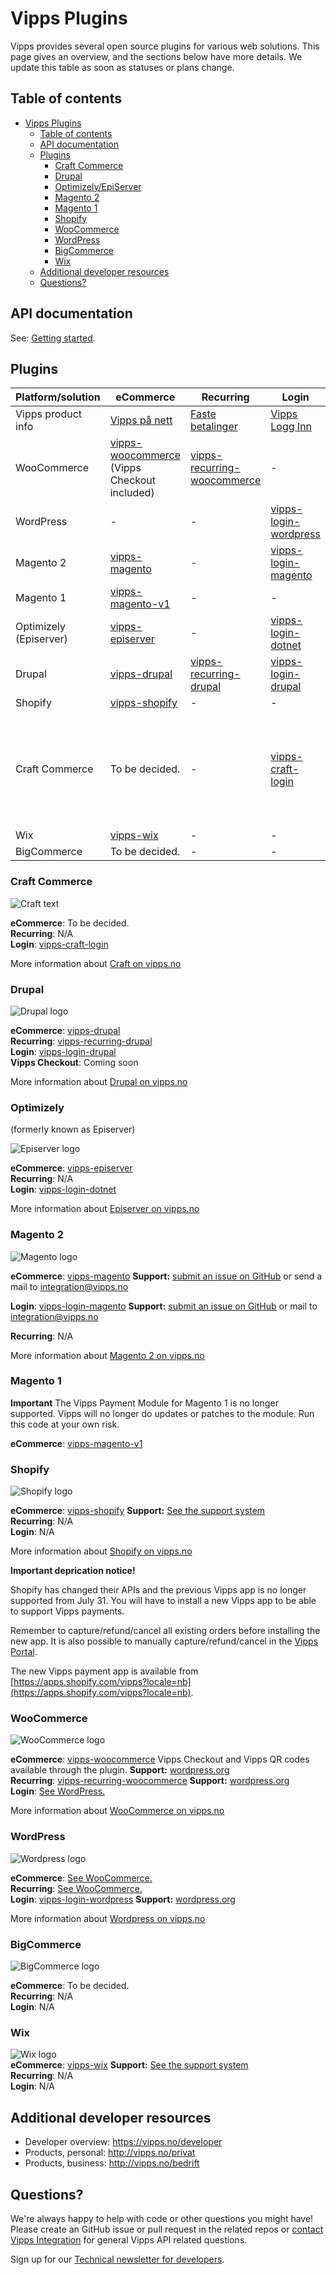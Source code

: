 # Vipps Plugins

Vipps provides several open source plugins for various web solutions. This page gives an overview, and the sections below have more details.
We update this table as soon as statuses or plans change.

## Table of contents

- [Vipps Plugins](#vipps-plugins)
  - [Table of contents](#table-of-contents)
  - [API documentation](#api-documentation)
  - [Plugins](#plugins)
    - [Craft Commerce](#craft-commerce)
    - [Drupal](#drupal)
    - [Optimizely/EpiServer](#optimizely)
    - [Magento 2](#magento-2)
    - [Magento 1](#magento-1)
    - [Shopify](#shopify)
    - [WooCommerce](#woocommerce)
    - [WordPress](#wordpress)
    - [BigCommerce](#bigcommerce)
    - [Wix](#wix)
  - [Additional developer resources](#additional-developer-resources)
  - [Questions?](#questions)

## API documentation

See: [Getting started](https://github.com/vippsas/vipps-developers/blob/master/vipps-getting-started.md#getting-started).

## Plugins


Platform/solution | eCommerce | Recurring  | Login | Support
----------------- | --------- | ---------- | ----- | -------
Vipps product info | [Vipps på nett](https://www.vipps.no/produkter-og-tjenester/bedrift/ta-betalt-paa-nett/ta-betalt-paa-nett/) | [Faste betalinger](https://vipps.no/produkter-og-tjenester/bedrift/faste-betalinger/faste-betalinger/) | [Vipps Logg Inn](https://www.vipps.no/produkter-og-tjenester/bedrift/logg-inn-med-vipps/logg-inn-med-vipps/) | - |
WooCommerce | [vipps-woocommerce](https://github.com/vippsas/vipps-woocommerce) (Vipps Checkout included) | [vipps-recurring-woocommerce](https://github.com/vippsas/vipps-recurring-woocommerce) | - | [Details](#woocommerce)
WordPress | - | - | [vipps-login-wordpress](https://github.com/vippsas/vipps-login-wordpress) | [Details](#wordpress) |
Magento 2 | [vipps-magento](https://github.com/vippsas/vipps-magento) | - | [vipps-login-magento](https://github.com/vippsas/vipps-login-magento) | [Details](#magento-2)
Magento 1 | [vipps-magento-v1](https://github.com/vippsas/vipps-magento-v1) | - | -| [Details](#magento-1)
Optimizely (Episerver) | [vipps-episerver](https://github.com/vippsas/vipps-episerver) | - | [vipps-login-dotnet](https://github.com/vippsas/vipps-login-dotnet) |-
Drupal | [vipps-drupal](https://github.com/vippsas/vipps-drupal) | [vipps-recurring-drupal](https://github.com/vippsas/vipps-recurring-drupal) | [vipps-login-drupal](https://github.com/vippsas/vipps-login-drupal) |[Details](#drupal)
Shopify | [vipps-shopify](https://github.com/vippsas/vipps-shopify) | - | - | [Details](#shopify)
Craft Commerce | To be decided. | - | [vipps-craft-login](https://github.com/vippsas/vipps-craft-login)| [Craft-related issues](https://craftcms.com/community) / [Plugin-related issues](https://github.com/elleracompany/vipps-craft-login/issues) / [Vipps-related issues](https://github.com/vippsas/vipps-developers/blob/master/contact.md) 
Wix | [vipps-wix](https://github.com/vippsas/vipps-wix) | - | -| [Details](#wix)
BigCommerce | To be decided. | - | -|-

### Craft Commerce

![Craft text][craft-cms-logo]  

**eCommerce**: To be decided.  
**Recurring**: N/A  
**Login**: [vipps-craft-login](https://github.com/vippsas/vipps-craft-login)  

More information about [Craft on vipps.no](https://www.vipps.no/produkter-og-tjenester/bedrift/ta-betalt-paa-nett/ta-betalt-paa-nett/craft/)

### Drupal  

![Drupal logo][drupal-logo]  

**eCommerce**: [vipps-drupal](https://github.com/vippsas/vipps-drupal)  
**Recurring**: [vipps-recurring-drupal](https://github.com/vippsas/vipps-recurring-drupal)  
**Login**: [vipps-login-drupal](https://github.com/vippsas/vipps-login-drupal)  
**Vipps Checkout**: Coming soon  

More information about [Drupal on vipps.no](https://www.vipps.no/produkter-og-tjenester/bedrift/ta-betalt-paa-nett/ta-betalt-paa-nett/drupal/)

### Optimizely 
(formerly known as Episerver)  

![Episerver logo][episerver-logo]  

**eCommerce**: [vipps-episerver](https://github.com/vippsas/vipps-episerver)  
**Recurring**: N/A  
**Login**: [vipps-login-dotnet](https://github.com/vippsas/vipps-login-dotnet)  

More information about [Episerver on vipps.no](https://www.vipps.no/produkter-og-tjenester/bedrift/ta-betalt-paa-nett/ta-betalt-paa-nett/episerver/)

 

### Magento 2

![Magento logo][magento-logo] 

**eCommerce**: [vipps-magento](https://github.com/vippsas/vipps-magento) **Support:** [submit an issue on GitHub](https://github.com/vippsas/vipps-magento) or send a mail to integration@vipps.no 

**Login**: [vipps-login-magento](https://github.com/vippsas/vipps-login-magento) **Support:** [submit an issue on GitHub](https://github.com/vippsas/vipps-login-magento) or mail to integration@vipps.no 

**Recurring**: N/A  

More information about [Magento 2 on vipps.no](https://www.vipps.no/produkter-og-tjenester/bedrift/ta-betalt-paa-nett/ta-betalt-paa-nett/magento/)

### Magento 1

**Important** The Vipps Payment Module for Magento 1 is no longer supported. Vipps will no longer do updates or patches to the module. Run this code at your own risk. 

**eCommerce**: [vipps-magento-v1](https://github.com/vippsas/vipps-magento-v1) 


### Shopify  

![Shopify logo][shopify-logo]  

**eCommerce**: [vipps-shopify](https://github.com/vippsas/vipps-shopify) **Support:** [See the support system](https://vipps-shopify.atlassian.net/servicedesk/customer/portal/3)  
**Recurring**:  N/A  
**Login**:  N/A

More information about [Shopify on vipps.no](https://www.vipps.no/produkter-og-tjenester/bedrift/ta-betalt-paa-nett/ta-betalt-paa-nett/shopify/)

**Important deprication notice!**

Shopify has changed their APIs and the previous Vipps app is no longer supported from July 31. You will have to install a new Vipps app to be able to support Vipps payments.

Remember to capture/refund/cancel all existing orders before installing the new app.
It is also possible to manually capture/refund/cancel in the [Vipps Portal](https://portal.vipps.no).

The new Vipps payment app is available from [https://apps.shopify.com/vipps?locale=nb](https://apps.shopify.com/vipps?locale=nb).

### WooCommerce

![WooCommerce logo][woocommerce-logo]  

**eCommerce**: [vipps-woocommerce](https://github.com/vippsas/vipps-woocommerce) 
Vipps Checkout and Vipps QR codes available through the plugin. 
**Support:** [wordpress.org](https://wordpress.org/support/plugin/woo-vipps/)  
**Recurring**: [vipps-recurring-woocommerce](https://github.com/vippsas/vipps-recurring-woocommerce) **Support:** [wordpress.org](https://wordpress.org/support/plugin/vipps-recurring-payments-gateway-for-woocommerce/)  
**Login**: [See WordPress.](#wordpress)  

More information about [WooCommerce on vipps.no](https://www.vipps.no/produkter-og-tjenester/bedrift/ta-betalt-paa-nett/ta-betalt-paa-nett/woocommerce/)

### WordPress

![Wordpress logo][wordpress-logo]  

**eCommerce**: [See WooCommerce.](#woocommerce)  
**Recurring**: [See WooCommerce.](#woocommerce)  
**Login**: [vipps-login-wordpress](https://github.com/vippsas/vipps-login-wordpress) **Support:** [wordpress.org](https://wordpress.org/support/plugin/login-with-vipps/) 

More information about [Wordpress on vipps.no](https://www.vipps.no/produkter-og-tjenester/bedrift/ta-betalt-paa-nett/ta-betalt-paa-nett/woocommerce/)


### BigCommerce  
![BigCommerce logo][bigcommerce-logo]  

**eCommerce**: To be decided.  
**Recurring**: N/A  
**Login**: N/A  

### Wix  

![Wix logo][wix-logo]  
**eCommerce**: [vipps-wix](https://github.com/vippsas/vipps-wix) **Support:** [See the support system](https://crude.no/vipps-wix-support/)  
**Recurring**: N/A  
**Login**: N/A  

[bigcommerce-logo]: https://github.com/vippsas/vipps-developers/blob/master/images/logos/bigcommerce.png "BigCommerce logo"
[craft-cms-logo]: https://github.com/vippsas/vipps-developers/blob/master/images/logos/logo-craft-cms.svg "Craft cms logo"
[drupal-logo]: https://github.com/vippsas/vipps-developers/blob/master/images/logos/drupal.png "Craft cms logo"
[episerver-logo]: https://github.com/vippsas/vipps-developers/blob/master/images/logos/episerver.png "EpiServer logo"
[magento-logo]: https://github.com/vippsas/vipps-developers/blob/master/images/logos/magento.png "Magento logo"
[shopify-logo]: https://github.com/vippsas/vipps-developers/blob/master/images/logos/shopify.png "Shopify logo"
[wix-logo]: https://github.com/vippsas/vipps-developers/blob/master/images/logos/wix.png "Wix logo"
[wordpress-logo]: https://github.com/vippsas/vipps-developers/blob/master/images/logos/wordpress.png "Wordpress logo"
[woocommerce-logo]: https://github.com/vippsas/vipps-developers/blob/master/images/logos/woocommerce.png "WooCommerce logo"



## Additional developer resources

* Developer overview: https://vipps.no/developer
* Products, personal: http://vipps.no/privat
* Products, business: http://vipps.no/bedrift

## Questions?

We're always happy to help with code or other questions you might have!
Please create an GitHub issue or pull request in the related repos or [contact Vipps Integration](https://github.com/vippsas/vipps-developers/blob/master/contact.md) for general Vipps API related questions.

Sign up for our [Technical newsletter for developers](https://github.com/vippsas/vipps-developers/tree/master/newsletters).
